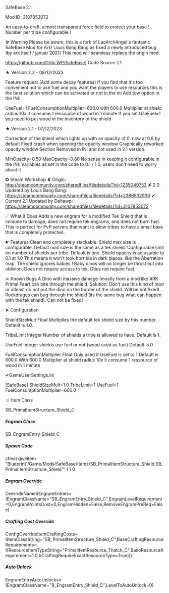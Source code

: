SafeBase 2.1

Mod ID: 3107853072

An easy-to-craft, almost transparent force field to protect your base ! Number per tribe configurable !

☢ Warning
Please be aware, this is a fork of LaoArchAngel's fantastic SafeBase Mod for Ark! Louis Bang Bang as fixed a newly introduced bug (by ark itself / januar 2021) This mod will seamless replace the origin mod.

https://github.com/Olrik-WP/SafeBase] Code Source 2.1

★ Version 2.2 - 08/12/2023

Feature request (Add some decay features) 
if you find that it's too convenient not to use fuel and you want the players to use resources this is the best solution which can be activated or not in the ini
Add tow option in the INI:

UseFuel=1 
FuelConsumptionMultiplier=600.0 
with 600.0 Multiplier at shield radius 10x it consume 1 ressource of wood in 1 minute
If you set UseFuel=1 you need to put wood in the inventory of the shield

★ Version 2.1 - 07/12/2023

Correction of the shield which lights up with an opacity of 0, now at 0.8 by default
Fixed crash when opening the opacity window
Graphically reworked opacity window
Section Removed in INI and not used in 2.1 version:

MinOpacity=0.50
MaxOpacity=0.80
No sense in keeping it configurable in the INI. Variables as set in the code to 0.1 / 1.0, users don't need to worry about it

✪ Steam Workshop
✘ Origin:
 http://steamcommunity.com/sharedfiles/filedetails/?id=1235049753
✘ 2.0 Updated by Louis Bang Bang:
 https://steamcommunity.com/sharedfiles/filedetails/?id=2386532930
✔ Current 2.1 Updated by Deltawp:
 https://steamcommunity.com/sharedfiles/filedetails/?id=3107853072

☄ What It Does
Adds a new engram for a modified Tek Shield that is immune to damage, does not require tek engrams, and does not burn fuel. This is perfect for PvP servers that want to allow tribes to have a small base that is completely protected.

☛ Features
Clean and completely stackable.
Shield max size is configurable. Default max size is the same as a tek shield.
Configurable limit on number of shields per tribe. Default is one.
Shield opacity is adjustable to 0.1 at 1.0 This means it won't look horrible in dark places, like the Aberration map.
The shield ignores babies ! Baby dinos will no longer be thrust out into oblivion.
Does not require access to tek.
Does not require fuel.

☠ Known Bugs
A Dino with massive damage (mostly from a mod like ARK Primal Fear) can bite through the shield. Solution: Don't use this kind of mod or atleast do not put the dino on the border of the shield. Will be not fixed!
Rockdrages can bug through the shield (its the same bug what can happen with the tek shield). Can not be fixed!

➤ Configuration

ShieldSizeMult
Float
Multiplies the default tek shield size by this number.
Default is 1.0.

TribeLimit
Integer
Number of shields a tribe is allowed to have.
Default is 1.

UseFuel
Integer
shields use fuel or not (wood used as fuel)
Default is 0

FuelConsumptionMultiplier
Float
Only used if UseFuel is set to 1
Default is 600.0
With 600.0 Multiplier at shield radius 10x it consume 1 ressource of wood in 1 minute


✔GameUserSettings.ini

[SafeBase]
ShieldSizeMult=1.0
TribeLimit=1
UseFuel=1
FuelConsumptionMultiplier=600.0


☺ Item Class

SB_PrimalItemStructure_Shield_C

##### Engram Class
SB_EngramEntry_Shield_C

##### Spawn Code
cheat giveitem "Blueprint'/Game/Mods/SafeBase/Items/SB_PrimalItemStructure_Shield.SB_PrimalItemStructure_Shield'" 1 1 0

##### Engram Override
OverrideNamedEngramEntries=(EngramClassName="SB_EngramEntry_Shield_C",EngramLevelRequirement=0,EngramPointsCost=0,EngramHidden=False,RemoveEngramPreReq=False)

##### Crafting Cost Override
ConfigOverrideItemCraftingCosts=(ItemClassString="SB_PrimalItemStructure_Shield_C",BaseCraftingResourceRequirements=((ResourceItemTypeString="PrimalItemResource_Thatch_C",BaseResourceRequirement=1.0,bCraftingRequireExactResourceType=True)))

##### Auto Unlock
EngramEntryAutoUnlocks=(EngramClassName="B_EngramEntry_Shield_C",LevelToAutoUnlock=0)

